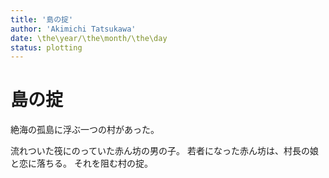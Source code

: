 ```yaml
---
title: '島の掟'
author: 'Akimichi Tatsukawa'
date: \the\year/\the\month/\the\day
status: plotting
---
```


島の掟
======

絶海の孤島に浮ぶ一つの村があった。

流れついた筏にのっていた赤ん坊の男の子。
若者になった赤ん坊は、村長の娘と恋に落ちる。
それを阻む村の掟。



